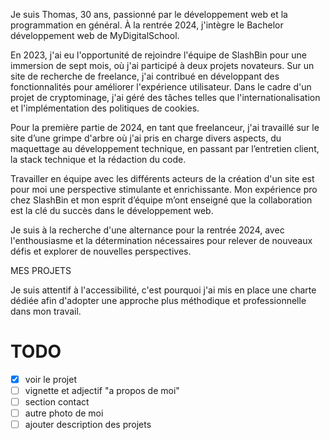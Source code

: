 Je suis Thomas, 30 ans, passionné par le développement web et la programmation en général. À la rentrée 2024, j'intègre le Bachelor développement web de MyDigitalSchool.

En 2023, j'ai eu l'opportunité de rejoindre l'équipe de SlashBin pour une immersion de sept mois, où j'ai participé à deux projets novateurs. Sur un site de recherche de freelance, j'ai contribué en développant des fonctionnalités pour améliorer l'expérience utilisateur. Dans le cadre d'un projet de cryptominage, j'ai géré des tâches telles que l'internationalisation et l'implémentation des politiques de cookies.

Pour la première partie de 2024, en tant que freelanceur, j'ai travaillé sur le site d’une grimpe d'arbre où j'ai pris en charge divers aspects, du maquettage au développement technique, en passant par l’entretien client, la stack technique et la rédaction du code.

Travailler en équipe avec les différents acteurs de la création d'un site est pour moi une perspective stimulante et enrichissante. Mon expérience pro chez SlashBin et mon esprit d’équipe m’ont enseigné que la collaboration est la clé du succès dans le développement web.

Je suis à la recherche d'une alternance pour la rentrée 2024, avec l'enthousiasme et la détermination nécessaires pour relever de nouveaux défis et explorer de nouvelles perspectives.

MES PROJETS

Je suis attentif à l'accessibilité, c'est pourquoi j'ai mis en place une charte dédiée afin d'adopter une approche plus méthodique et professionnelle dans mon travail.

# TODO

- [x] voir le projet
- [ ] vignette et adjectif "a propos de moi"
- [ ] section contact
- [ ] autre photo de moi
- [ ] ajouter description des projets
